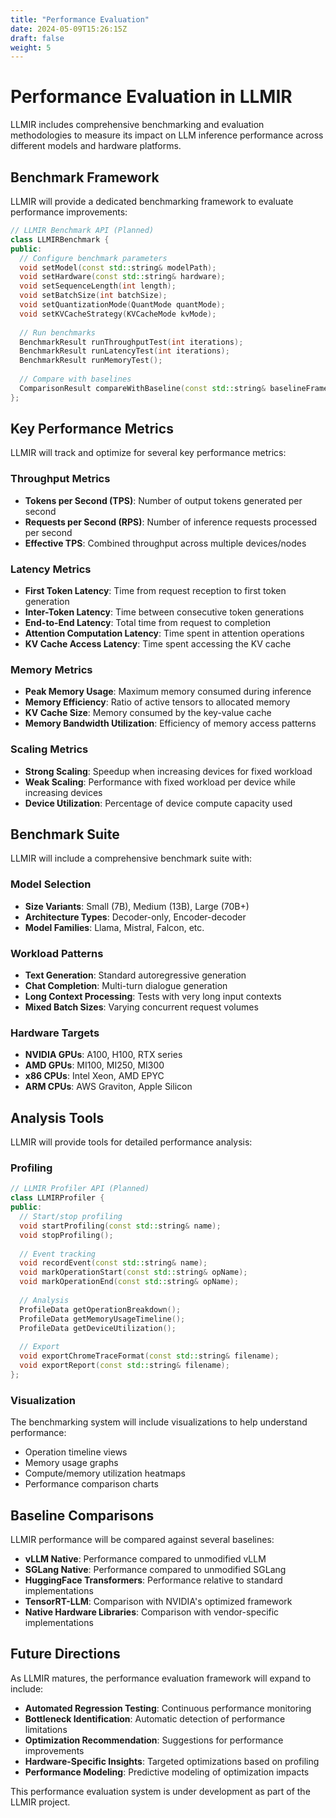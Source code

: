 ```yaml
---
title: "Performance Evaluation"
date: 2024-05-09T15:26:15Z
draft: false
weight: 5
---
```


# Performance Evaluation in LLMIR

LLMIR includes comprehensive benchmarking and evaluation methodologies to measure its impact on LLM inference performance across different models and hardware platforms.

## Benchmark Framework

LLMIR will provide a dedicated benchmarking framework to evaluate performance improvements:

```cpp
// LLMIR Benchmark API (Planned)
class LLMIRBenchmark {
public:
  // Configure benchmark parameters
  void setModel(const std::string& modelPath);
  void setHardware(const std::string& hardware);
  void setSequenceLength(int length);
  void setBatchSize(int batchSize);
  void setQuantizationMode(QuantMode quantMode);
  void setKVCacheStrategy(KVCacheMode kvMode);
  
  // Run benchmarks
  BenchmarkResult runThroughputTest(int iterations);
  BenchmarkResult runLatencyTest(int iterations);
  BenchmarkResult runMemoryTest();
  
  // Compare with baselines
  ComparisonResult compareWithBaseline(const std::string& baselineFramework);
};
```

## Key Performance Metrics

LLMIR will track and optimize for several key performance metrics:

### Throughput Metrics

- **Tokens per Second (TPS)**: Number of output tokens generated per second
- **Requests per Second (RPS)**: Number of inference requests processed per second
- **Effective TPS**: Combined throughput across multiple devices/nodes

### Latency Metrics

- **First Token Latency**: Time from request reception to first token generation
- **Inter-Token Latency**: Time between consecutive token generations
- **End-to-End Latency**: Total time from request to completion
- **Attention Computation Latency**: Time spent in attention operations
- **KV Cache Access Latency**: Time spent accessing the KV cache

### Memory Metrics

- **Peak Memory Usage**: Maximum memory consumed during inference
- **Memory Efficiency**: Ratio of active tensors to allocated memory
- **KV Cache Size**: Memory consumed by the key-value cache
- **Memory Bandwidth Utilization**: Efficiency of memory access patterns

### Scaling Metrics

- **Strong Scaling**: Speedup when increasing devices for fixed workload
- **Weak Scaling**: Performance with fixed workload per device while increasing devices
- **Device Utilization**: Percentage of device compute capacity used

## Benchmark Suite

LLMIR will include a comprehensive benchmark suite with:

### Model Selection

- **Size Variants**: Small (7B), Medium (13B), Large (70B+)
- **Architecture Types**: Decoder-only, Encoder-decoder
- **Model Families**: Llama, Mistral, Falcon, etc.

### Workload Patterns

- **Text Generation**: Standard autoregressive generation
- **Chat Completion**: Multi-turn dialogue generation
- **Long Context Processing**: Tests with very long input contexts
- **Mixed Batch Sizes**: Varying concurrent request volumes

### Hardware Targets

- **NVIDIA GPUs**: A100, H100, RTX series
- **AMD GPUs**: MI100, MI250, MI300
- **x86 CPUs**: Intel Xeon, AMD EPYC
- **ARM CPUs**: AWS Graviton, Apple Silicon

## Analysis Tools

LLMIR will provide tools for detailed performance analysis:

### Profiling

```cpp
// LLMIR Profiler API (Planned)
class LLMIRProfiler {
public:
  // Start/stop profiling
  void startProfiling(const std::string& name);
  void stopProfiling();
  
  // Event tracking
  void recordEvent(const std::string& name);
  void markOperationStart(const std::string& opName);
  void markOperationEnd(const std::string& opName);
  
  // Analysis
  ProfileData getOperationBreakdown();
  ProfileData getMemoryUsageTimeline();
  ProfileData getDeviceUtilization();
  
  // Export
  void exportChromeTraceFormat(const std::string& filename);
  void exportReport(const std::string& filename);
};
```

### Visualization

The benchmarking system will include visualizations to help understand performance:

- Operation timeline views
- Memory usage graphs
- Compute/memory utilization heatmaps
- Performance comparison charts

## Baseline Comparisons

LLMIR performance will be compared against several baselines:

- **vLLM Native**: Performance compared to unmodified vLLM
- **SGLang Native**: Performance compared to unmodified SGLang
- **HuggingFace Transformers**: Performance relative to standard implementations
- **TensorRT-LLM**: Comparison with NVIDIA's optimized framework
- **Native Hardware Libraries**: Comparison with vendor-specific implementations

## Future Directions

As LLMIR matures, the performance evaluation framework will expand to include:

- **Automated Regression Testing**: Continuous performance monitoring
- **Bottleneck Identification**: Automatic detection of performance limitations
- **Optimization Recommendation**: Suggestions for performance improvements
- **Hardware-Specific Insights**: Targeted optimizations based on profiling
- **Performance Modeling**: Predictive modeling of optimization impacts

This performance evaluation system is under development as part of the LLMIR project. 